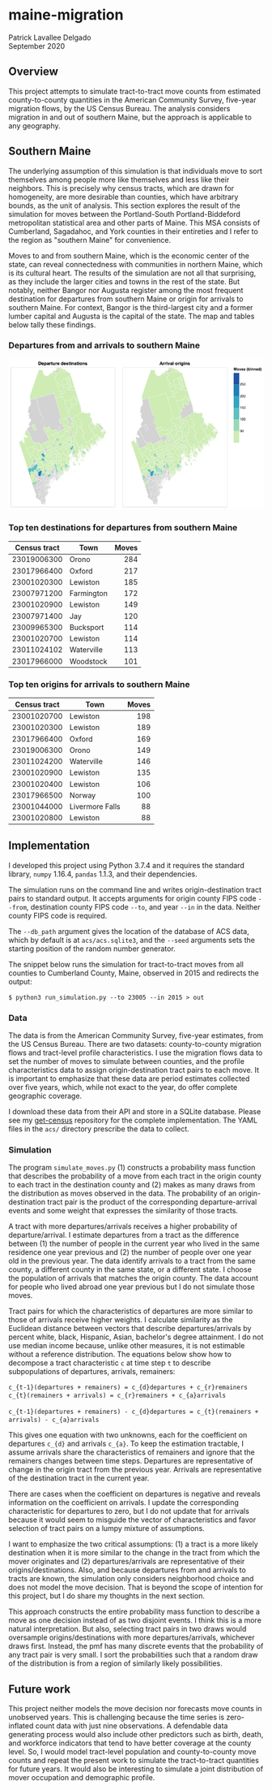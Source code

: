 # maine-migration
Patrick Lavallee Delgado \
September 2020

## Overview

This project attempts to simulate tract-to-tract move counts from estimated county-to-county quantities in the American Community Survey, five-year migration flows, by the US Census Bureau. The analysis considers migration in and out of southern Maine, but the approach is applicable to any geography.

## Southern Maine

The underlying assumption of this simulation is that individuals move to sort themselves among people more like themselves and less like their neighbors. This is precisely why census tracts, which are drawn for homogeneity, are more desirable than counties, which have arbitrary bounds, as the unit of analysis. This section explores the result of the simulation for moves between the Portland-South Portland-Biddeford metropolitan statistical area and other parts of Maine. This MSA consists of Cumberland, Sagadahoc, and York counties in their entireties and I refer to the region as "southern Maine" for convenience.

Moves to and from southern Maine, which is the economic center of the state, can reveal connectedness with communities in northern Maine, which is its cultural heart. The results of the simulation are not all that surprising, as they include the larger cities and towns in the rest of the state. But notably, neither Bangor nor Augusta register among the most frequent destination for departures from southern Maine or origin for arrivals to southern Maine. For context, Bangor is the third-largest city and a former lumber capital and Augusta is the capital of the state. The map and tables below tally these findings.

### Departures from and arrivals to southern Maine

![simulated moves](map.png)

### Top ten destinations for departures from southern Maine

| Census tract | Town | Moves |
| --- | ---- | ---: |
| 23019006300 | Orono | 284 |
| 23017966400 | Oxford | 217 |
| 23001020300 | Lewiston | 185 |
| 23007971200 | Farmington | 172 |
| 23001020900 | Lewiston | 149 |
| 23007971400 | Jay | 120 |
| 23009965300 | Bucksport | 114 |
| 23001020700 | Lewiston | 114 |
| 23011024102 | Waterville | 113 |
| 23017966000 | Woodstock | 101 |

### Top ten origins for arrivals to southern Maine

| Census tract | Town | Moves |
| --- | ---- | ---: |
| 23001020700 | Lewiston | 198 |
| 23001020300 | Lewiston | 189 |
| 23017966400 | Oxford | 169 |
| 23019006300 | Orono | 149 |
| 23011024200 | Waterville | 146 |
| 23001020900 | Lewiston | 135 |
| 23001020400 | Lewiston | 106 |
| 23017966500 | Norway | 100 |
| 23001044000 | Livermore Falls | 88 |
| 23001020800 | Lewiston | 88 |

## Implementation

I developed this project using Python 3.7.4 and it requires the standard library, `numpy` 1.16.4, `pandas` 1.1.3, and their dependencies.

The simulation runs on the command line and writes origin-destination tract pairs to standard output. It accepts arguments for origin county FIPS code `--from`, destination county FIPS code `--to`, and year `--in` in the data. Neither county FIPS code is required.

The `--db_path` argument gives the location of the database of ACS data, which by default is at `acs/acs.sqlite3`, and the `--seed` arguments sets the starting position of the random number generator.

The snippet below runs the simulation for tract-to-tract moves from all counties to Cumberland County, Maine, observed in 2015 and redirects the output:

```
$ python3 run_simulation.py --to 23005 --in 2015 > out
```

### Data

The data is from the American Community Survey, five-year estimates, from the US Census Bureau. There are two datasets: county-to-county migration flows and tract-level profile characteristics. I use the migration flows data to set the number of moves to simulate between counties, and the profile characteristics data to assign origin-destination tract pairs to each move. It is important to emphasize that these data are period estimates collected over five years, which, while not exact to the year, do offer complete geographic coverage.

I download these data from their API and store in a SQLite database. Please see my [get-census](https://github.com/lavalleedelgado/get-census) repository for the complete implementation. The YAML files in the `acs/` directory prescribe the data to collect.

### Simulation

The program `simulate_moves.py` (1) constructs a probability mass function that describes the probability of a move from each tract in the origin county to each tract in the destination county and (2) makes as many draws from the distribution as moves observed in the data. The probability of an origin-destination tract pair is the product of the corresponding departure-arrival events and some weight that expresses the similarity of those tracts.

A tract with more departures/arrivals receives a higher probability of departure/arrival. I estimate departures from a tract as the difference between (1) the number of people in the current year who lived in the same residence one year previous and (2) the number of people over one year old in the previous year. The data identify arrivals to a tract from the same county, a different county in the same state, or a different state. I choose the population of arrivals that matches the origin county. The data account for people who lived abroad one year previous but I do not simulate those moves.

Tract pairs for which the characteristics of departures are more similar to those of arrivals receive higher weights. I calculate similarity as the Euclidean distance between vectors that describe departures/arrivals by percent white, black, Hispanic, Asian, bachelor's degree attainment. I do not use median income because, unlike other measures, it is not estimable without a reference distribution. The equations below show how to decompose a tract characteristic `c` at time step `t` to describe subpopulations of departures, arrivals, remainers:

```
c_{t-1}(departures + remainers) = c_{d}departures + c_{r}remainers
c_{t}(remainers + arrivals) = c_{r}remainers + c_{a}arrivals

c_{t-1}(departures + remainers) - c_{d}departures = c_{t}(remainers + arrivals) - c_{a}arrivals
```

This gives one equation with two unknowns, each for the coefficient on departures `c_{d}` and arrivals `c_{a}`. To keep the estimation tractable, I assume arrivals share the characteristics of remainers and ignore that the remainers changes between time steps. Departures are representative of change in the origin tract from the previous year. Arrivals are representative of the destination tract in the current year.

There are cases when the coefficient on departures is negative and reveals information on the coefficient on arrivals. I update the corresponding characteristic for departures to zero, but I do not update that for arrivals because it would seem to misguide the vector of characteristics and favor selection of tract pairs on a lumpy mixture of assumptions.

I want to emphasize the two critical assumptions: (1) a tract is a more likely destination when it is more similar to the change in the tract from which the mover originates and (2) departures/arrivals are representative of their origins/destinations. Also, and because departures from and arrivals to tracts are known, the simulation only considers neighborhood choice and does not model the move decision. That is beyond the scope of intention for this project, but I do share my thoughts in the next section.

This approach constructs the entire probability mass function to describe a move as one decision instead of as two disjoint events. I think this is a more natural interpretation. But also, selecting tract pairs in two draws would oversample origins/destinations with more departures/arrivals, whichever draws first. Instead, the pmf has many discrete events that the probability of any tract pair is very small. I sort the probabilities such that a random draw of the distribution is from a region of similarly likely possibilities.

## Future work

This project neither models the move decision nor forecasts move counts in unobserved years. This is challenging because the time series is zero-inflated count data with just nine observations. A defendable data generating process would also include other predictors such as birth, death, and workforce indicators that tend to have better coverage at the county level. So, I would model tract-level population and county-to-county move counts and repeat the present work to simulate the tract-to-tract quantities for future years. It would also be interesting to simulate a joint distribution of mover occupation and demographic profile.

